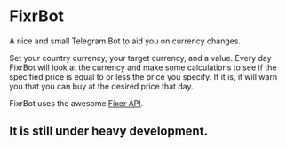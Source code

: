 # FixrBot

A nice and small Telegram Bot to aid you on currency changes.

Set your country currency, your target currency, and a value. Every day FixrBot will look at the currency and make some calculations to see if the specified price is equal to or less the price you specify. If it is, it will warn you that you can buy at the desired price that day.

FixrBot uses the awesome [Fixer API](http://fixer.io).

## It is still under heavy development.
